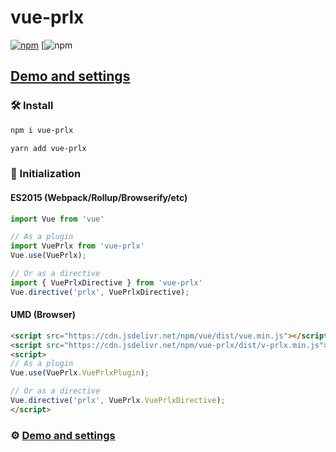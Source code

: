 # vue-prlx

[![npm](https://img.shields.io/npm/v/vue-prlx.svg)](https://www.npmjs.com/package/vue-prlx)
[![npm](https://www.npmjs.com/package/vue-prlx)

## [Demo and settings](http://vue-prlx.surge.sh)


### 🛠 Install

```bash
npm i vue-prlx
```

```bash
yarn add vue-prlx
```

### 🔌 Initialization

#### ES2015 (Webpack/Rollup/Browserify/etc)

```javascript
import Vue from 'vue'

// As a plugin
import VuePrlx from 'vue-prlx'
Vue.use(VuePrlx);

// Or as a directive
import { VuePrlxDirective } from 'vue-prlx'
Vue.directive('prlx', VuePrlxDirective);
```

#### UMD (Browser)

```html
<script src="https://cdn.jsdelivr.net/npm/vue/dist/vue.min.js"></script>
<script src="https://cdn.jsdelivr.net/npm/vue-prlx/dist/v-prlx.min.js"></script>
<script>
// As a plugin
Vue.use(VuePrlx.VuePrlxPlugin);

// Or as a directive
Vue.directive('prlx', VuePrlx.VuePrlxDirective);
</script>
```

### ⚙️ [Demo and settings](http://vue-prlx.surge.sh)
